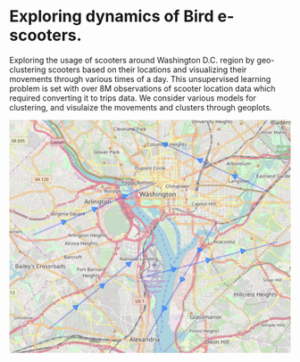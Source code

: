 # Exploring dynamics of Bird e-scooters.

Exploring the usage of scooters around Washington D.C. region by geo-clustering scooters based on their locations and 
visualizing their movements through various times of a day. This unsupervised learning problem is set with over 8M observations
of scooter location data which required converting it to trips data. We consider various models for clustering, and visulaize the movements and clusters through geoplots. 


![Individual_Scooter_Movement](https://github.com/himanshu20792/BirdProject/blob/master/StationaryScooters/Images/Individual_Scooter_Movement.png)
